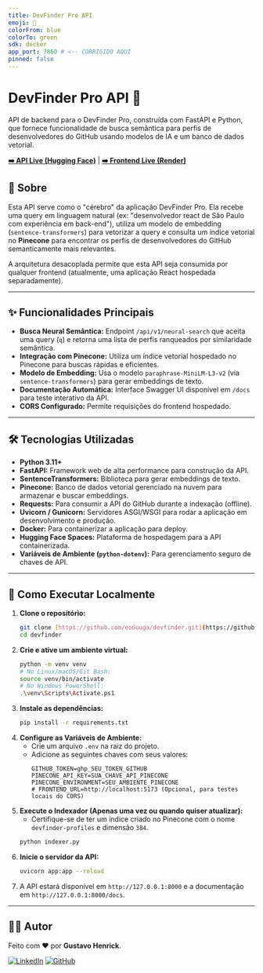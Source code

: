 ```yaml
---
title: DevFinder Pro API
emoji: 🚀
colorFrom: blue
colorTo: green
sdk: docker
app_port: 7860 # <-- CORRIGIDO AQUI
pinned: false
---
```


# DevFinder Pro API 🚀

API de backend para o DevFinder Pro, construída com FastAPI e Python, que fornece funcionalidade de busca semântica para perfis de desenvolvedores do GitHub usando modelos de IA e um banco de dados vetorial.

**[➡️ API Live (Hugging Face)](https://eoGuuga-devfinder-api.hf.space)** | **[➡️ Frontend Live (Render)](https://devfinder-3w8r.onrender.com)**

## 📖 Sobre

Esta API serve como o "cérebro" da aplicação DevFinder Pro. Ela recebe uma query em linguagem natural (ex: "desenvolvedor react de São Paulo com experiência em back-end"), utiliza um modelo de embedding (`sentence-transformers`) para vetorizar a query e consulta um índice vetorial no **Pinecone** para encontrar os perfis de desenvolvedores do GitHub semanticamente mais relevantes.

A arquitetura desacoplada permite que esta API seja consumida por qualquer frontend (atualmente, uma aplicação React hospedada separadamente).

---

## ✨ Funcionalidades Principais

- **Busca Neural Semântica:** Endpoint `/api/v1/neural-search` que aceita uma query (`q`) e retorna uma lista de perfis ranqueados por similaridade semântica.
- **Integração com Pinecone:** Utiliza um índice vetorial hospedado no Pinecone para buscas rápidas e eficientes.
- **Modelo de Embedding:** Usa o modelo `paraphrase-MiniLM-L3-v2` (via `sentence-transformers`) para gerar embeddings de texto.
- **Documentação Automática:** Interface Swagger UI disponível em `/docs` para teste interativo da API.
- **CORS Configurado:** Permite requisições do frontend hospedado.

---

## 🛠️ Tecnologias Utilizadas

- **Python 3.11+**
- **FastAPI:** Framework web de alta performance para construção da API.
- **SentenceTransformers:** Biblioteca para gerar embeddings de texto.
- **Pinecone:** Banco de dados vetorial gerenciado na nuvem para armazenar e buscar embeddings.
- **Requests:** Para consumir a API do GitHub durante a indexação (offline).
- **Uvicorn / Gunicorn:** Servidores ASGI/WSGI para rodar a aplicação em desenvolvimento e produção.
- **Docker:** Para containerizar a aplicação para deploy.
- **Hugging Face Spaces:** Plataforma de hospedagem para a API containerizada.
- **Variáveis de Ambiente (`python-dotenv`):** Para gerenciamento seguro de chaves de API.

---

## 🚀 Como Executar Localmente

1.  **Clone o repositório:**
    ```bash
    git clone [https://github.com/eoGuuga/devfinder.git](https://github.com/eoGuuga/devfinder.git)
    cd devfinder
    ```
2.  **Crie e ative um ambiente virtual:**
    ```bash
    python -m venv venv
    # No Linux/macOS/Git Bash:
    source venv/bin/activate 
    # No Windows PowerShell:
    .\venv\Scripts\Activate.ps1
    ```
3.  **Instale as dependências:**
    ```bash
    pip install -r requirements.txt
    ```
4.  **Configure as Variáveis de Ambiente:**
    * Crie um arquivo `.env` na raiz do projeto.
    * Adicione as seguintes chaves com seus valores:
      ```
      GITHUB_TOKEN=ghp_SEU_TOKEN_GITHUB
      PINECONE_API_KEY=SUA_CHAVE_API_PINECONE
      PINECONE_ENVIRONMENT=SEU_AMBIENTE_PINECONE
      # FRONTEND_URL=http://localhost:5173 (Opcional, para testes locais do CORS)
      ```
5.  **Execute o Indexador (Apenas uma vez ou quando quiser atualizar):**
    * Certifique-se de ter um índice criado no Pinecone com o nome `devfinder-profiles` e dimensão `384`.
    ```bash
    python indexer.py
    ```
6.  **Inicie o servidor da API:**
    ```bash
    uvicorn app:app --reload
    ```
7.  A API estará disponível em `http://127.0.0.1:8000` e a documentação em `http://127.0.0.1:8000/docs`.

---

## 👨‍💻 Autor

Feito com ❤️ por **Gustavo Henrick**.

[![LinkedIn](https://img.shields.io/badge/LinkedIn-0077B5?style=for-the-badge&logo=linkedin&logoColor=white)](https://www.linkedin.com/in/gustavo-henrick-dev20/)
[![GitHub](https://img.shields.io/badge/GitHub-181717?style=for-the-badge&logo=github&logoColor=white)](https://github.com/eoGuuga)